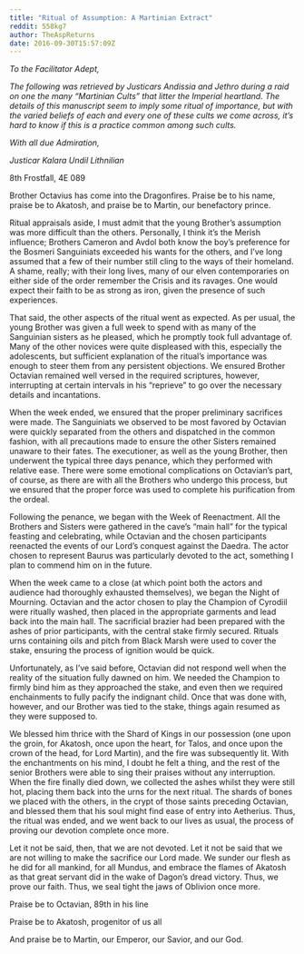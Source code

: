 ```yaml
---
title: "Ritual of Assumption: A Martinian Extract"
reddit: 558kg7
author: TheAspReturns
date: 2016-09-30T15:57:09Z
---
```


*To the Facilitator Adept,*

*The following was retrieved by Justicars Andissia and Jethro during a raid on one the many “Martinian Cults” that litter the Imperial heartland. The details of this manuscript seem to imply some ritual of importance, but with the varied beliefs of each and every one of these cults we come across, it’s hard to know if this is a practice common among such cults.*
 
*With all due Admiration,*

*Justicar Kalara Undil Lithnilian*

8th Frostfall, 4E 089

Brother Octavius has come into the Dragonfires. Praise be to his name, praise be to Akatosh, and praise be to Martin, our benefactory prince.
	
Ritual appraisals aside, I must admit that the young Brother’s assumption was more difficult than the others. Personally, I think it’s the Merish influence; Brothers Cameron and Avdol both know the boy’s preference for the Bosmeri Sanguiniats exceeded his wants for the others, and I’ve long assumed that a few of their number still cling to the ways of their homeland. A shame, really; with their long lives, many of our elven contemporaries on either side of the order remember the Crisis and its ravages. One would expect their faith to be as strong as iron, given the presence of such experiences.
	
That said, the other aspects of the ritual went as expected. As per usual, the young Brother was given a full week to spend with as many of the Sanguinian sisters as he pleased, which he promptly took full advantage of. Many of the other novices were quite displeased with this, especially the adolescents, but sufficient explanation of the ritual’s importance was enough to steer them from any persistent objections. We ensured Brother Octavian remained well versed in the required scriptures, however, interrupting at certain intervals in his “reprieve” to go over the necessary details and incantations. 
	
When the week ended, we ensured that the proper preliminary sacrifices were made. The Sanguiniats we observed to be most favored by Octavian were quickly separated from the others and dispatched in the common fashion, with all precautions made to ensure the other Sisters remained unaware to their fates. The executioner, as well as the young Brother, then underwent the typical three days penance, which they performed with relative ease. There were some emotional complications on Octavian’s part, of course, as there are with all the Brothers who undergo this process, but we ensured that the proper force was used to complete his purification from the ordeal. 
	
Following the penance, we began with the Week of Reenactment. All the Brothers and Sisters were gathered in the cave’s “main hall” for the typical feasting and celebrating, while Octavian and the chosen participants reenacted the events of our Lord’s conquest against the Daedra. The actor chosen to represent Baurus was particularly devoted to the act, something I plan to commend him on in the future. 
	
When the week came to a close (at which point both the actors and audience had thoroughly exhausted themselves), we began the Night of Mourning. Octavian and the actor chosen to play the Champion of Cyrodiil were ritually washed, then placed in the appropriate garments and lead back into the main hall. The sacrificial brazier had been prepared with the ashes of prior participants, with the central stake firmly secured. Rituals urns containing oils and pitch from Black Marsh were used to cover the stake, ensuring the process of ignition would be quick. 
	
Unfortunately, as I’ve said before, Octavian did not respond well when the reality of the situation fully dawned on him. We needed the Champion to firmly bind him as they approached the stake, and even then we required enchainments to fully pacify the indignant child. Once that was done with, however, and our Brother was tied to the stake, things again resumed as they were supposed to. 
	
We blessed him thrice with the Shard of Kings in our possession (one upon the groin, for Akatosh, once upon the heart, for Talos, and once upon the crown of the head, for Lord Martin), and the fire was subsequently lit. With the enchantments on his mind, I doubt he felt a thing, and the rest of the senior Brothers were able to sing their praises without any interruption. When the fire finally died down, we collected the ashes whilst they were still hot, placing them back into the urns for the next ritual. The shards of bones we placed with the others, in the crypt of those saints preceding Octavian, and blessed them that his soul might find ease of entry into Aetherius. Thus, the ritual was ended, and we went back to our lives as usual, the process of proving our devotion complete once more.
	
Let it not be said, then, that we are not devoted. Let it not be said that we are not willing to make the sacrifice our Lord made. We sunder our flesh as he did for all mankind, for all Mundus, and embrace the flames of Akatosh as that great servant did in the wake of Dagon’s dread victory. Thus, we prove our faith. Thus, we seal tight the jaws of Oblivion once more.

Praise be to Octavian, 89th in his line

Praise be to Akatosh, progenitor of us all

And praise be to Martin, our Emperor, our Savior, and our God.
